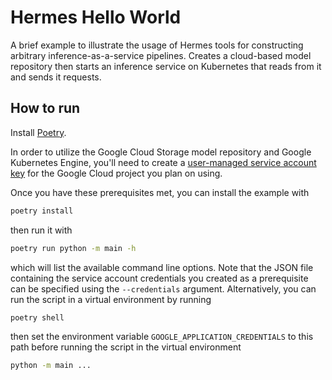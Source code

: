 # Hermes Hello World
A brief example to illustrate the usage of Hermes tools for constructing arbitrary inference-as-a-service pipelines. Creates a cloud-based model repository then starts an inference service on Kubernetes that reads from it and sends it requests.

## How to run
Install [Poetry](https://python-poetry.org/docs/).

In order to utilize the Google Cloud Storage model repository and Google Kubernetes Engine, you'll need to create a [user-managed service account key](https://cloud.google.com/iam/docs/service-accounts#user-managed_keys) for the Google Cloud project you plan on using.

Once you have these prerequisites met, you can install the example with

```bash
poetry install
```

then run it with

```bash
poetry run python -m main -h
```

which will list the available command line options. Note that the JSON file containing the service account credentials you created as a prerequisite can be specified using the `--credentials` argument. Alternatively, you can run the script in a virtual environment by running

```bash
poetry shell
```

then set the environment variable `GOOGLE_APPLICATION_CREDENTIALS` to this path before running the script in the virtual environment

```bash
python -m main ...
```

